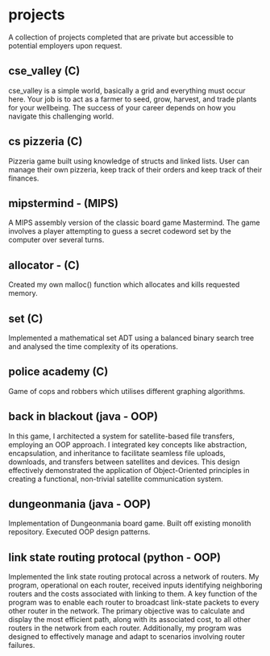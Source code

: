 # projects
A collection of projects completed that are private but accessible to potential employers upon request.

## cse_valley (C)
cse_valley is a simple world, basically a grid and everything must occur here. Your job is to act as a farmer to seed, grow, harvest, and trade plants for your wellbeing. The success of your career depends on how you navigate this challenging world.

## cs pizzeria (C)
Pizzeria game built using knowledge of structs and linked lists. User can manage their own pizzeria, keep track of their orders and keep track of their finances.

## mipstermind - (MIPS)
A MIPS assembly version of the classic board game Mastermind. The game involves a player attempting to guess a secret codeword set by the computer over several turns.

## allocator - (C)
Created my own malloc() function which allocates and kills requested memory.

## set (C)
Implemented a mathematical set ADT using a balanced binary search tree and analysed the time complexity of its operations.

## police academy (C)
Game of cops and robbers which utilises different graphing algorithms. 

## back in blackout (java - OOP)
In this game, I architected a system for satellite-based file transfers, employing an OOP approach. I integrated key concepts like abstraction, encapsulation, and inheritance to facilitate seamless file uploads, downloads, and transfers between satellites and devices. This design effectively demonstrated the application of Object-Oriented principles in creating a functional, non-trivial satellite communication system.

## dungeonmania (java - OOP)
Implementation of Dungeonmania board game. Built off existing monolith repository. Executed OOP design patterns.

## link state routing protocal (python - OOP)
Implemented the link state routing protocal across a network of routers. My program, operational on each router, received inputs identifying neighboring routers and the costs associated with linking to them. A key function of the program was to enable each router to broadcast link-state packets to every other router in the network. The primary objective was to calculate and display the most efficient path, along with its associated cost, to all other routers in the network from each router. Additionally, my program was designed to effectively manage and adapt to scenarios involving router failures.
